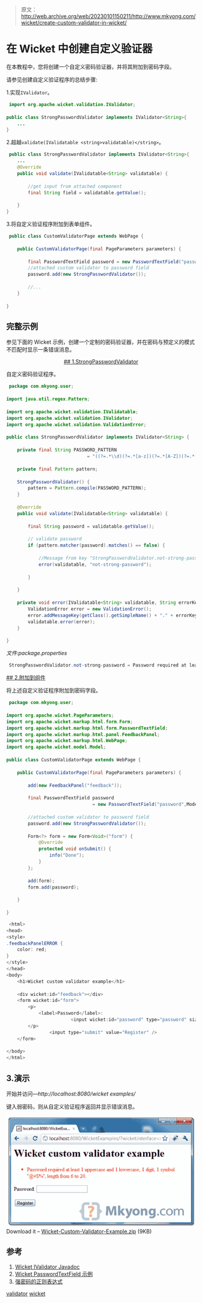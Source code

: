 > 原文：<http://web.archive.org/web/20230101150211/http://www.mkyong.com/wicket/create-custom-validator-in-wicket/>

# 在 Wicket 中创建自定义验证器

在本教程中，您将创建一个自定义密码验证器，并将其附加到密码字段。

请参见创建自定义验证程序的总结步骤:

1.实现`IValidator`。

```java
 import org.apache.wicket.validation.IValidator;

public class StrongPasswordValidator implements IValidator<String>{
	...
} 
```

2.超越`validate(IValidatable <string>validatable)</string>`。

```java
 public class StrongPasswordValidator implements IValidator<String>{
	...
	@Override
	public void validate(IValidatable<String> validatable) {

		//get input from attached component
		final String field = validatable.getValue();

	}
} 
```

3.将自定义验证程序附加到表单组件。

```java
 public class CustomValidatorPage extends WebPage {

	public CustomValidatorPage(final PageParameters parameters) {

  	    final PasswordTextField password = new PasswordTextField("password",Model.of(""));
		//attached custom validator to password field
		password.add(new StrongPasswordValidator());

		//...
	}

} 
```

## 完整示例

参见下面的 Wicket 示例，创建一个定制的密码验证器，并在密码与预定义的模式不匹配时显示一条错误消息。

 <ins class="adsbygoogle" style="display:block; text-align:center;" data-ad-format="fluid" data-ad-layout="in-article" data-ad-client="ca-pub-2836379775501347" data-ad-slot="6894224149">## 1.StrongPasswordValidator

自定义密码验证程序。

```java
 package com.mkyong.user;

import java.util.regex.Pattern;

import org.apache.wicket.validation.IValidatable;
import org.apache.wicket.validation.IValidator;
import org.apache.wicket.validation.ValidationError;

public class StrongPasswordValidator implements IValidator<String> {

	private final String PASSWORD_PATTERN 
                              = "((?=.*\\d)(?=.*[a-z])(?=.*[A-Z])(?=.*[@#$%]).{6,20})";

	private final Pattern pattern;

	StrongPasswordValidator() {
		pattern = Pattern.compile(PASSWORD_PATTERN);
	}

	@Override
	public void validate(IValidatable<String> validatable) {

		final String password = validatable.getValue();

		// validate password
		if (pattern.matcher(password).matches() == false) {

			//Message from key "StrongPasswordValidator.not-strong-password"
			error(validatable, "not-strong-password");

		}

	}

	private void error(IValidatable<String> validatable, String errorKey) {
		ValidationError error = new ValidationError();
		error.addMessageKey(getClass().getSimpleName() + "." + errorKey);
		validatable.error(error);
	}

} 
```

*文件:package.properties*

```java
 StrongPasswordValidator.not-strong-password = Password required at least ... (omitted) 
```

 <ins class="adsbygoogle" style="display:block" data-ad-client="ca-pub-2836379775501347" data-ad-slot="8821506761" data-ad-format="auto" data-ad-region="mkyongregion">## 2.附加到组件

将上述自定义验证程序附加到密码字段。

```java
 package com.mkyong.user;

import org.apache.wicket.PageParameters;
import org.apache.wicket.markup.html.form.Form;
import org.apache.wicket.markup.html.form.PasswordTextField;
import org.apache.wicket.markup.html.panel.FeedbackPanel;
import org.apache.wicket.markup.html.WebPage;
import org.apache.wicket.model.Model;

public class CustomValidatorPage extends WebPage {

	public CustomValidatorPage(final PageParameters parameters) {

		add(new FeedbackPanel("feedback"));

		final PasswordTextField password 
                                = new PasswordTextField("password",Model.of(""));

		//attached custom validator to password field
		password.add(new StrongPasswordValidator());

		Form<?> form = new Form<Void>("form") {
			@Override
			protected void onSubmit() {
				info("Done");
			}
		};

		add(form);
		form.add(password);

	}

} 
```

```java
 <html>
<head>
<style>
.feedbackPanelERROR {
	color: red;
}
</style>
</head>
<body>
	<h1>Wicket custom validator example</h1>

	<div wicket:id="feedback"></div>
	<form wicket:id="form">
		<p>
			<label>Password</label>: 
                        <input wicket:id="password" type="password" size="20" />
		</p>
		        <input type="submit" value="Register" />
	</form>

</body>
</html> 
```

## 3.演示

开始并访问—*http://localhost:8080/wicket examples/*

键入弱密码，则从自定义验证程序返回并显示错误消息。

![](img/d98751f4259ef2e5d4e64aa5dc761b37.png "wicket-custom-validator-example")Download it – [Wicket-Custom-Validator-Example.zip](http://web.archive.org/web/20190310101943/http://www.mkyong.com/wp-content/uploads/2011/06/Wicket-Custom-Validator-Example.zip) (9KB)

## 参考

1.  [Wicket IValidator Javadoc](http://web.archive.org/web/20190310101943/http://wicket.apache.org/apidocs/1.4/org/apache/wicket/validation/IValidator.html)
2.  [Wicket PasswordTextField 示例](http://web.archive.org/web/20190310101943/http://www.mkyong.com/wicket/wicket-password-field-example/)
3.  [强密码的正则表达式](http://web.archive.org/web/20190310101943/http://www.mkyong.com/regular-expressions/how-to-validate-password-with-regular-expression/)

[validator](http://web.archive.org/web/20190310101943/http://www.mkyong.com/tag/validator/) [wicket](http://web.archive.org/web/20190310101943/http://www.mkyong.com/tag/wicket/)







